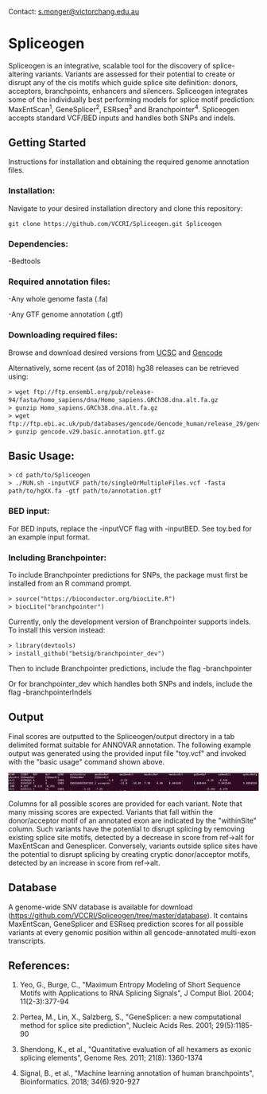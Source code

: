 Contact: s.monger@victorchang.edu.au

# Spliceogen
Spliceogen is an integrative, scalable tool for the discovery of splice-altering variants. Variants are assessed for their potential to create or disrupt any of the cis motifs which guide splice site definition: donors, acceptors, branchpoints, enhancers and silencers. Spliceogen integrates some of the individually best performing models for splice motif prediction: MaxEntScan<sup>1</sup>, GeneSplicer<sup>2</sup>, ESRseq<sup>3</sup> and Branchpointer<sup>4</sup>. Spliceogen accepts standard VCF/BED inputs and handles both SNPs and indels.
## Getting Started
Instructions for installation and obtaining the required genome annotation files.
### Installation:
Navigate to your desired installation directory and clone this repository:
```
git clone https://github.com/VCCRI/Spliceogen.git Spliceogen
```
### Dependencies:
-Bedtools

### Required annotation files:
-Any whole genome fasta (.fa)

-Any GTF genome annotation (.gtf)
### Downloading required files:
Browse and download desired versions from [UCSC](hgdownload.soe.ucsc.edu/downloads.html#human/)
and [Gencode](https://www.gencodegenes.org/human/)

Alternatively, some recent (as of 2018) hg38 releases can be retrieved using:
```
> wget ftp://ftp.ensembl.org/pub/release-94/fasta/homo_sapiens/dna/Homo_sapiens.GRCh38.dna.alt.fa.gz
> gunzip Homo_sapiens.GRCh38.dna.alt.fa.gz
> wget ftp://ftp.ebi.ac.uk/pub/databases/gencode/Gencode_human/release_29/gencode.v29.basic.annotation.gtf.gz
> gunzip gencode.v29.basic.annotation.gtf.gz
```
## Basic Usage:
```
> cd path/to/Spliceogen
> ./RUN.sh -inputVCF path/to/singleOrMultipleFiles.vcf -fasta path/to/hgXX.fa -gtf path/to/annotation.gtf
```
### BED input:
For BED inputs, replace the -inputVCF flag with -inputBED. See toy.bed for an example input format.
### Including Branchpointer:
To include Branchpointer predictions for SNPs, the package must first be installed from an R command prompt.
```
> source("https://bioconductor.org/biocLite.R")
> biocLite("branchpointer")
```
Currently, only the development version of Branchpointer supports indels. To install this version instead:
```
> library(devtools)
> install_github("betsig/branchpointer_dev")
```
Then to include Branchpointer predictions, include the flag -branchpointer

Or for branchpointer_dev which handles both SNPs and indels, include the flag -branchpointerIndels 
## Output
Final scores are outputted to the Spliceogen/output directory in a tab delimited format suitable for ANNOVAR annotation. The following example output was generated using the provided input file "toy.vcf" and invoked with the "basic usage" command shown above.

![alt text](https://github.com/VCCRI/Spliceogen/blob/master/toy.out.png)

Columns for all possible scores are provided for each variant. Note that many missing scores are expected. Variants that fall within the donor/acceptor motif of an annotated exon are indicated by the "withinSite" column. Such variants have the potential to disrupt splicing by removing existing splice site motifs, detected by a decrease in score from ref->alt for MaxEntScan and Genesplicer. Conversely, variants outside splice sites have the potential to disrupt splicing by creating cryptic donor/acceptor motifs, detected by an increase in score from ref->alt.
## Database
A genome-wide SNV database is available for download (https://github.com/VCCRI/Spliceogen/tree/master/database). It contains MaxEntScan, GeneSplicer and ESRseq prediction scores for all possible variants at every genomic position within all gencode-annotated multi-exon transcripts.
## References:
1. Yeo, G., Burge, C., "Maximum Entropy Modeling of Short Sequence Motifs with Applications to RNA Splicing Signals", J Comput Biol. 2004; 11(2-3):377-94

2. Pertea, M., Lin, X., Salzberg, S., "GeneSplicer: a new computational method for splice site prediction", Nucleic Acids Res. 2001; 29(5):1185-90

3. Shendong, K., et al., "Quantitative evaluation of all hexamers as exonic splicing elements", Genome Res. 2011; 21(8): 1360-1374

4. Signal, B., et al., "Machine learning annotation of human branchpoints", Bioinformatics. 2018; 34(6):920-927
